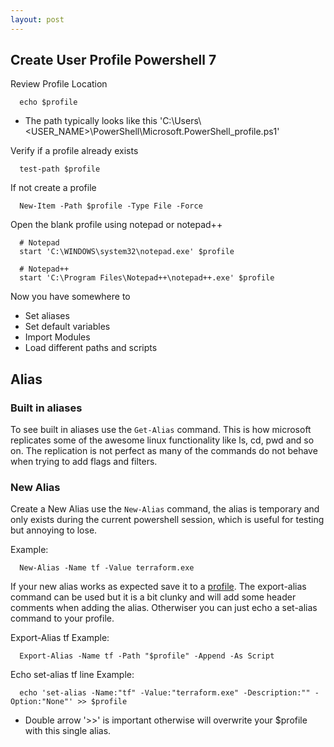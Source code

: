 ```yaml
---
layout: post
---
```


## Create User Profile Powershell 7

Review Profile Location
```
  echo $profile
```
- The path typically looks like this 'C:\Users\\<USER_NAME>\PowerShell\Microsoft.PowerShell_profile.ps1'

Verify if a profile already exists 
```
  test-path $profile
```

If not create a profile
```
  New-Item -Path $profile -Type File -Force
```

Open the blank profile using notepad or notepad++
```
  # Notepad
  start 'C:\WINDOWS\system32\notepad.exe' $profile

  # Notepad++
  start 'C:\Program Files\Notepad++\notepad++.exe' $profile
```

Now you have somewhere to 
- Set aliases
- Set default variables
- Import Modules 
- Load different paths and scripts

## Alias

### Built in aliases

To see built in aliases use the ```Get-Alias``` command. This is how microsoft replicates some of the awesome linux functionality like ls, cd, pwd and so on. The replication is not perfect as many of the commands do not behave when trying to add flags and filters.

### New Alias

Create a New Alias use the ```New-Alias``` command, the alias is temporary and only exists during the current powershell session, which is useful for testing but annoying to lose.

Example:

```
  New-Alias -Name tf -Value terraform.exe  
```

If your new alias works as expected save it to a [profile](https://learn.microsoft.com/en-us/powershell/module/microsoft.powershell.core/about/about_profiles?view=powershell-7.3). The export-alias command can be used but it is a bit clunky and will add some header comments when adding the alias. Otherwiser you can just echo a set-alias command to your profile.

Export-Alias tf Example: 
```
  Export-Alias -Name tf -Path "$profile" -Append -As Script
```

Echo set-alias tf line Example:
```
  echo 'set-alias -Name:"tf" -Value:"terraform.exe" -Description:"" -Option:"None"' >> $profile 
```
- Double arrow '>>' is important otherwise will overwrite your $profile with this single alias.